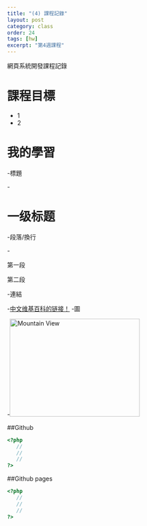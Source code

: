 ```yaml
---
title: "(4) 課程記錄"
layout: post
category: class
order: 24
tags: [hw]
excerpt: "第4週課程"
---
```

網頁系統開發課程記錄


# 課程目標
- 1
- 2

# 我的學習
-標題

-<h1>一级标题</h1>
-段落/換行

-<p>第一段</p>  <p>第二段</p>
-連結

-<a href="https://zh.wikipedia.org/">中文维基百科的链接！</a>
-圖

-<img src="pic_mountain.jpg" alt="Mountain View" style="width:304px;height:228px;">

##Github



```php
<?php
   //
   //
   //
?>
```
##Github pages

```php
<?php
   //
   //
   //
?>
```


[1]: https://github.com/        "GitHub"
[2]: https://pages.github.com/  "GitHub Pages"
[3]: https://jekyllrb.com/      "Jekyll"
[4]: http://markdown.tw         "Markdown文件"
[5]: http://dillinger.io/       "Dillinger"








